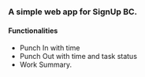 ### A simple web app for SignUp BC.

#### Functionalities
- Punch In with time
- Punch Out with time and task status
- Work Summary.

